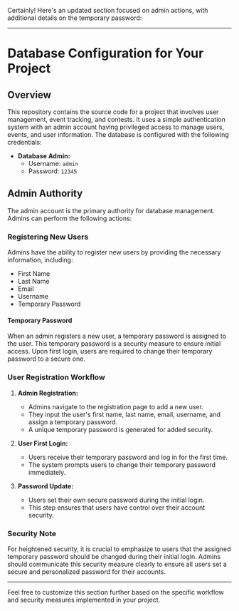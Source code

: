 Certainly! Here's an updated section focused on admin actions, with additional details on the temporary password:

---

# Database Configuration for Your Project

## Overview

This repository contains the source code for a project that involves user management, event tracking, and contests. It uses a simple authentication system with an admin account having privileged access to manage users, events, and user information. The database is configured with the following credentials:

- **Database Admin:**
  - Username: `admin`
  - Password: `12345`

## Admin Authority

The admin account is the primary authority for database management. Admins can perform the following actions:

### Registering New Users

Admins have the ability to register new users by providing the necessary information, including:

- First Name
- Last Name
- Email
- Username
- Temporary Password

#### Temporary Password

When an admin registers a new user, a temporary password is assigned to the user. This temporary password is a security measure to ensure initial access. Upon first login, users are required to change their temporary password to a secure one.

### User Registration Workflow

1. **Admin Registration:**
   - Admins navigate to the registration page to add a new user.
   - They input the user's first name, last name, email, username, and assign a temporary password.
   - A unique temporary password is generated for added security.

2. **User First Login:**
   - Users receive their temporary password and log in for the first time.
   - The system prompts users to change their temporary password immediately.

3. **Password Update:**
   - Users set their own secure password during the initial login.
   - This step ensures that users have control over their account security.

### Security Note

For heightened security, it is crucial to emphasize to users that the assigned temporary password should be changed during their initial login. Admins should communicate this security measure clearly to ensure all users set a secure and personalized password for their accounts.

---

Feel free to customize this section further based on the specific workflow and security measures implemented in your project.
